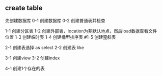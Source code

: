 ## create table 

先创建数据库
0-1 创建数据库
0-2 创建普通表并检查

1-1 创建分区表
1-2 创建外部表，location为非默认地点，然后load数据查看文件位置
1-3 创建临时表
1-4 创建桶型排序表
#1-5 创建歪斜表

2-1 创建表选择  as select
2-2 创建表 like

3-1	创建view
3-2 创建index

4-1 创建1个存在的表
